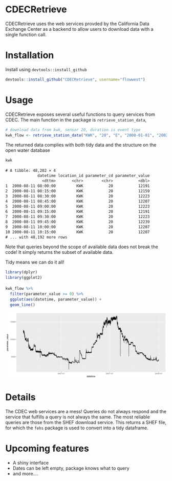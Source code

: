 # CDECRetrieve

CDECRetrieve uses the web services provded by the California Data Exchange Center
as a backend to allow users to download data with a single function call. 

# Installation 

Install using `devtools::install_github` 

```r 
devtools::install_github("CDECRetrieve", username="flowwest")
```


# Usage 

CDECRetrieve exposes several useful functions to query services from CDEC. 
The main function in the package is `retrieve_station_data`, 

```r 
# download data from kwk, sensor 20, duration is event type
kwk_flow <- retrieve_station_data("KWK", "20", "E", "2000-01-01", "2002-01-01")
```

The returned data complies with both tidy data and the structure on the open 
water database 

```
kwk 

# A tibble: 48,202 × 4
              datetime location_id parameter_cd parameter_value
                <dttm>       <chr>        <chr>           <dbl>
1  2000-08-11 08:00:00         KWK           20           12191
2  2000-08-11 08:15:00         KWK           20           12159
3  2000-08-11 08:30:00         KWK           20           12223
4  2000-08-11 08:45:00         KWK           20           12207
5  2000-08-11 09:00:00         KWK           20           12223
6  2000-08-11 09:15:00         KWK           20           12191
7  2000-08-11 09:30:00         KWK           20           12223
8  2000-08-11 09:45:00         KWK           20           12239
9  2000-08-11 10:00:00         KWK           20           12207
10 2000-08-11 10:15:00         KWK           20           12207
# ... with 48,192 more rows
```

Note that queries beyond the scope of available data does not break the code! It 
simply returns the subset of available data. 

Tidy means we can do it all! 

```r 
library(dplyr)
library(ggplot2)

kwk_flow %>% 
  filter(parameter_value >= 0) %>% 
  ggplot(aes(datetime, parameter_value)) + 
  geom_line()
```

![kwk](images/kwk_flow_ts.png)

# Details 

The CDEC web services are a mess! Queries do not always respond and the service 
that fulfills a query is not always the same. The most reliable queries are those
from the SHEF download service. This returns a SHEF file, for which the `fehs` 
package is used to convert into a tidy dataframe. 

# Upcoming features

* A shiny interface 
* Dates can be left empty, package knows what to query 
* and more....







